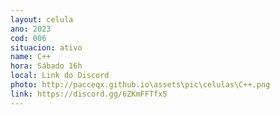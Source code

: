 ```yaml
---
layout: celula
ano: 2023
cod: 006
situacion: ativo
name: C++
hora: Sábado 16h
local: Link do Discord
photo: http://pacceqx.github.io\assets\pic\celulas\C++.png
link: https://discord.gg/6ZKmFFTfx5
---
```



